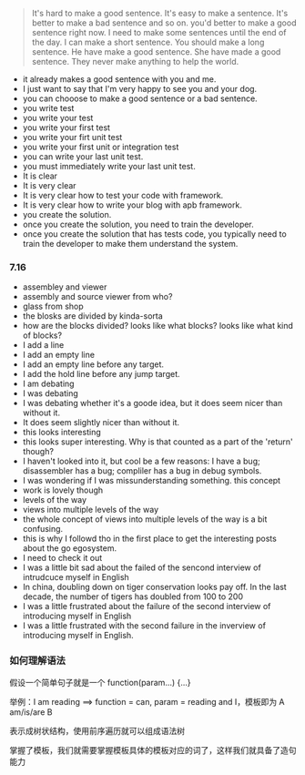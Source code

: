 > It's hard to make a good sentence.
> It's easy to make a sentence.
> It's better to make a bad sentence and so on.
> you'd better to make a good sentence right now.
> I need to make some sentences until the end of the day.
> I can make a short sentence.
> You should make a long sentence.
> He have make a good sentence.
> She have made a good sentence.
> They never make anything to help the world.
- it already makes a good sentence with you and me.
- I just want to say that I'm very happy to see you and your dog.
- you can chooose to make a good sentence or a bad sentence.
- you write test
- you write your test
- you write your first test
- you write your firt unit test
- you write your first unit or integration test
- you can write your last unit test.
- you must immediately write your last unit test.
- It is clear
- It is very clear
- It is very clear how to test your code with framework.
- It is very clear how to write your blog with apb framework.
- you create the solution.
- once you create the solution, you need to train the developer.
- once you create the solution that has tests code, you typically need to train the developer to make them understand the system.

### 7.16
- assembley and viewer
- assembly and source viewer from who?
- glass from shop
- the blosks are divided by kinda-sorta
- how are the blocks divided? looks like what blocks? looks like what kind of blocks?
- I add a line
- I add an empty line
- I add an empty line before any target.
- I add the hold line before any jump target.
- I am debating
- I was debating
- I was debating whether it's a goode idea, but it does seem nicer than without it.
- It does seem slightly nicer than without it.
- this looks interesting
- this looks super interesting. Why is that counted as a part of the 'return' though?
- I haven't looked into it, but cool be a few reasons: I have a bug; disassembler has a bug; compliler has a bug in debug symbols.
- I was wondering if I was missunderstanding something. this concept 
- work is lovely though 
- levels of the way
- views into multiple levels of the way
- the whole concept of views into multiple levels of the way is a bit confusing.
- this is why I followd tho in the first place to get the interesting posts about the go egosystem.
- I need to check it out
- I was a little bit sad about the failed of the sencond interview of intrudcuce myself in English
- In china, doubling down on tiger conservation looks pay off. In the last decade, the number of tigers has doubled from 100 to 200
- I was a little frustrated about the failure of the second interview of introducing myself in English
- I was a little frustrated with the second failure in the inverview of introducing myself in English.

### 如何理解语法

假设一个简单句子就是一个 function(param...) {...}

举例：I am reading  ==> function = can, param = reading and I，模板即为 A am/is/are B

表示成树状结构，使用前序遍历就可以组成语法树 

掌握了模板，我们就需要掌握模板具体的模板对应的词了，这样我们就具备了造句能力